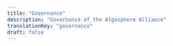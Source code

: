 ```yaml
---
title: "Governance"
description: "Governance of the Algosphere Alliance"
translationKey: "governance"
draft: false
---
```

